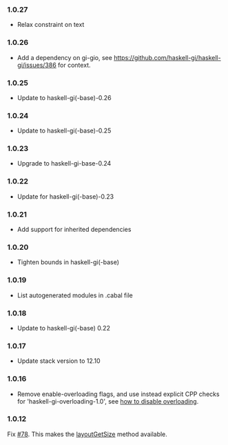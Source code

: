### 1.0.27

+ Relax constraint on text

### 1.0.26

+ Add a dependency on gi-gio, see https://github.com/haskell-gi/haskell-gi/issues/386 for context.

### 1.0.25

+ Update to haskell-gi(-base)-0.26

### 1.0.24

+ Update to haskell-gi(-base)-0.25

### 1.0.23

+ Upgrade to haskell-gi-base-0.24

### 1.0.22

+ Update for haskell-gi(-base)-0.23

### 1.0.21

+ Add support for inherited dependencies

### 1.0.20

+ Tighten bounds in haskell-gi(-base)

### 1.0.19

+ List autogenerated modules in .cabal file

### 1.0.18

+ Update to haskell-gi(-base) 0.22

### 1.0.17

+ Update stack version to 12.10

### 1.0.16

+ Remove enable-overloading flags, and use instead explicit CPP checks for 'haskell-gi-overloading-1.0', see [how to disable overloading](https://github.com/haskell-gi/haskell-gi/wiki/Overloading\#disabling-overloading).

### 1.0.12

Fix [#78](https://github.com/haskell-gi/haskell-gi/issues/78). This makes the [layoutGetSize](https://hackage.haskell.org/package/gi-pango/docs/GI-Pango-Objects-Layout.html#v:layoutGetSize) method available.
